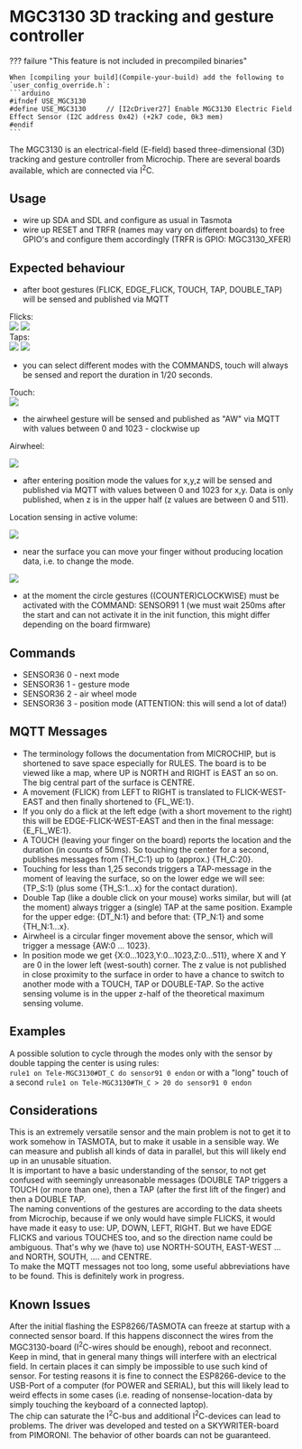 # MGC3130 3D tracking and gesture controller

??? failure "This feature is not included in precompiled binaries"  

    When [compiling your build](Compile-your-build) add the following to `user_config_override.h`:
    ```arduino
    #ifndef USE_MGC3130
    #define USE_MGC3130     // [I2cDriver27] Enable MGC3130 Electric Field Effect Sensor (I2C address 0x42) (+2k7 code, 0k3 mem)
    #endif
    ```

The MGC3130 is an electrical-field (E-field) based three-dimensional (3D) tracking and gesture controller from Microchip. There are several boards available, which are connected via I<sup>2</sup>C. 

## Usage
- wire up SDA and SDL and configure as usual in Tasmota
- wire up RESET and TRFR (names may vary on different boards) to free GPIO's and configure them accordingly (TRFR is GPIO: MGC3130_XFER) 

## Expected behaviour

- after boot gestures (FLICK, EDGE_FLICK, TOUCH, TAP, DOUBLE_TAP) will be sensed and published via MQTT 
  
Flicks:  
![](https://raw.githubusercontent.com/Staars/MGC3130_for_tasmota/master/flick_ew.gif)  ![](https://raw.githubusercontent.com/Staars/MGC3130_for_tasmota/master/edgeflick_w.gif)  
Taps:    
![](https://raw.githubusercontent.com/Staars/MGC3130_for_tasmota/master/tapsouth.gif)  ![](https://raw.githubusercontent.com/Staars/MGC3130_for_tasmota/master/doubletapeast.gif)  

- you can select different modes with the COMMANDS, touch will always be sensed and report the duration in 1/20 seconds.

Touch:   
![](https://raw.githubusercontent.com/Staars/MGC3130_for_tasmota/master/touchnorth.gif  )  

- the airwheel gesture will be sensed and published as "AW" via MQTT with values between 0 and 1023 - clockwise up  

Airwheel:  
  
![](https://raw.githubusercontent.com/Staars/MGC3130_for_tasmota/master/airwheel.gif)  

- after entering position mode the values for x,y,z will be sensed and published via MQTT with values between 0 and 1023 for x,y. Data is only published, when z is in the upper half (z values are between 0 and 511).  
  
Location sensing in active volume:  
  
![](https://raw.githubusercontent.com/Staars/MGC3130_for_tasmota/master/locationactivevolume.gif)  
  
- near the surface you can move your finger without producing location data, i.e. to change the mode.  
  
![](https://raw.githubusercontent.com/Staars/MGC3130_for_tasmota/master/locationinactivevolume.gif)  

- at the moment the circle gestures ((COUNTER)CLOCKWISE) must be activated with the COMMAND: SENSOR91 1 (we must wait 250ms after the start and can not activate it in the init function, this might differ depending on the board firmware)

## Commands
* SENSOR36 0 - next mode
* SENSOR36 1 - gesture mode 
* SENSOR36 2 - air wheel mode
* SENSOR36 3 - position mode (ATTENTION: this will send a lot of data!)

## MQTT Messages
* The terminology follows the documentation from MICROCHIP, but is shortened to save space especially for RULES. The board is to be viewed like a map, where UP is NORTH and RIGHT is EAST an so on. The big central part of the surface is CENTRE.  
* A movement (FLICK) from LEFT to RIGHT is translated to FLICK-WEST-EAST and then finally shortened to {FL_WE:1}.  
* If you only do a flick at the left edge (with a short movement to the right) this will be EDGE-FLICK-WEST-EAST and then in the final message: {E_FL_WE:1}. 
* A TOUCH (leaving your finger on the board) reports the location and the duration (in counts of 50ms). So touching the center for a second, publishes messages from {TH_C:1} up to (approx.) {TH_C:20}.  
* Touching for less than 1,25 seconds triggers a TAP-message in the moment of leaving the surface, so on the lower edge we will see: {TP_S:1} (plus some {TH_S:1...x} for the contact duration).  
* Double Tap (like a double click on your mouse) works similar, but will (at the moment) always trigger a (single) TAP at the same position. Example for the upper edge: {DT_N:1} and before that: {TP_N:1} and some {TH_N:1...x}.  
* Airwheel is a circular finger movement above the sensor, which will trigger a message {AW:0 ... 1023}.  
* In position mode we get {X:0...1023,Y:0...1023,Z:0...511}, where X and Y are 0 in the lower left (west-south) corner. The z value is not published  in close proximity to the surface in order to have a chance to switch to another mode with a TOUCH, TAP or DOUBLE-TAP. So the active sensing volume is in the upper z-half of the theoretical maximum sensing volume.  

## Examples  
A possible solution to cycle through the modes only with the sensor by double tapping the center is using rules:  
`rule1 on Tele-MGC3130#DT_C do sensor91 0 endon`
or with a "long" touch of a second
`rule1 on Tele-MGC3130#TH_C > 20 do sensor91 0 endon`

## Considerations
This is an extremely versatile sensor and the main problem is not to get it to work somehow in TASMOTA, but to make it usable in a sensible way. We can measure and publish all kinds of data in parallel, but this will likely end up in an unusable situation.   
It is important to have a basic understanding of the sensor, to not get confused with seemingly unreasonable messages (DOUBLE TAP triggers a TOUCH (or more than one), then a TAP (after the first lift of the finger) and then a DOUBLE TAP.  
The naming conventions of the gestures are according to the data sheets from Microchip, because if we only would have simple FLICKS, it would have made it easy to use: UP, DOWN, LEFT, RIGHT. But we have EDGE FLICKS and various TOUCHES too, and so the direction name could be ambiguous. That's why we (have to) use NORTH-SOUTH, EAST-WEST ... and NORTH, SOUTH, .... and CENTRE.  
To make the MQTT messages not too long, some useful abbreviations have to be found. This is definitely work in progress.

## Known Issues  
After the initial flashing the ESP8266/TASMOTA can freeze at startup with a connected sensor board. If this happens disconnect the wires from the MGC3130-board (I<sup>2</sup>C-wires should be enough), reboot and reconnect.  
Keep in mind, that in general many things will interfere with an electrical field. In certain places it can simply be impossible to use such kind of sensor. For testing reasons it is fine to connect the ESP8266-device to the USB-Port of a computer (for POWER and SERIAL), but this will likely lead to weird effects in some cases (i.e. reading of nonsense-location-data by simply touching the keyboard of a connected laptop).  
The chip can saturate the I<sup>2</sup>C-bus and additional I<sup>2</sup>C-devices can lead to problems. 
The driver was developed and tested on a SKYWRITER-board from PIMORONI. The behavior of other boards can not be guaranteed. 